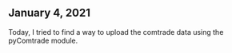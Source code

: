 ## January 4, 2021

Today, I tried to find a way to upload the comtrade data using the pyComtrade module. 


